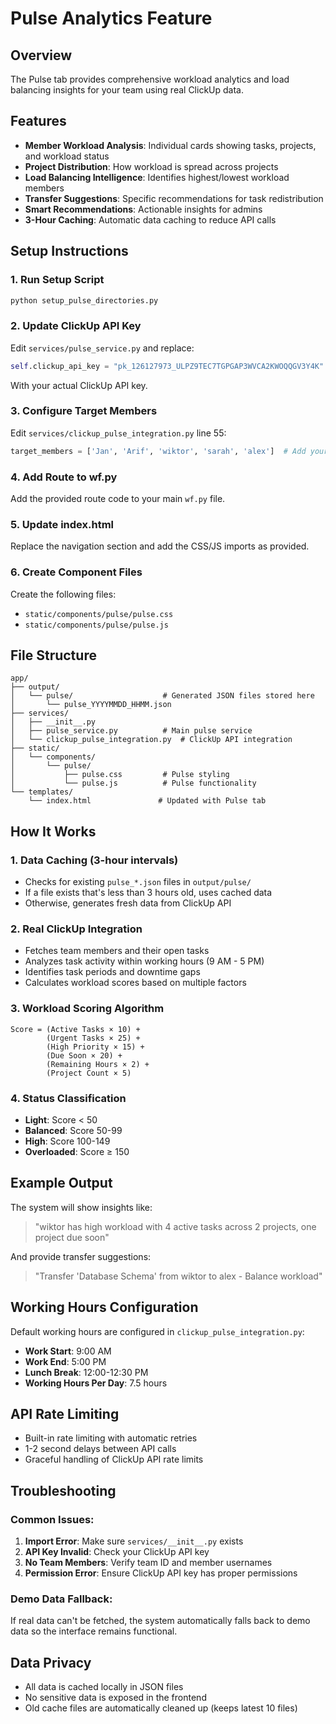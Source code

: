 # Pulse Analytics Feature

## Overview
The Pulse tab provides comprehensive workload analytics and load balancing insights for your team using real ClickUp data.

## Features
- **Member Workload Analysis**: Individual cards showing tasks, projects, and workload status
- **Project Distribution**: How workload is spread across projects
- **Load Balancing Intelligence**: Identifies highest/lowest workload members
- **Transfer Suggestions**: Specific recommendations for task redistribution
- **Smart Recommendations**: Actionable insights for admins
- **3-Hour Caching**: Automatic data caching to reduce API calls

## Setup Instructions

### 1. Run Setup Script
```bash
python setup_pulse_directories.py
```

### 2. Update ClickUp API Key
Edit `services/pulse_service.py` and replace:
```python
self.clickup_api_key = "pk_126127973_ULPZ9TEC7TGPGAP3WVCA2KWOQQGV3Y4K"
```
With your actual ClickUp API key.

### 3. Configure Target Members
Edit `services/clickup_pulse_integration.py` line 55:
```python
target_members = ['Jan', 'Arif', 'wiktor', 'sarah', 'alex']  # Add your team member usernames
```

### 4. Add Route to wf.py
Add the provided route code to your main `wf.py` file.

### 5. Update index.html
Replace the navigation section and add the CSS/JS imports as provided.

### 6. Create Component Files
Create the following files:
- `static/components/pulse/pulse.css`
- `static/components/pulse/pulse.js`

## File Structure
```
app/
├── output/
│   └── pulse/                    # Generated JSON files stored here
│       └── pulse_YYYYMMDD_HHMM.json
├── services/
│   ├── __init__.py
│   ├── pulse_service.py          # Main pulse service
│   └── clickup_pulse_integration.py  # ClickUp API integration
├── static/
│   └── components/
│       └── pulse/
│           ├── pulse.css         # Pulse styling
│           └── pulse.js          # Pulse functionality
└── templates/
    └── index.html               # Updated with Pulse tab
```

## How It Works

### 1. **Data Caching (3-hour intervals)**
- Checks for existing `pulse_*.json` files in `output/pulse/`
- If a file exists that's less than 3 hours old, uses cached data
- Otherwise, generates fresh data from ClickUp API

### 2. **Real ClickUp Integration**
- Fetches team members and their open tasks
- Analyzes task activity within working hours (9 AM - 5 PM)
- Identifies task periods and downtime gaps
- Calculates workload scores based on multiple factors

### 3. **Workload Scoring Algorithm**
```
Score = (Active Tasks × 10) + 
        (Urgent Tasks × 25) + 
        (High Priority × 15) + 
        (Due Soon × 20) + 
        (Remaining Hours × 2) + 
        (Project Count × 5)
```

### 4. **Status Classification**
- **Light**: Score < 50
- **Balanced**: Score 50-99
- **High**: Score 100-149
- **Overloaded**: Score ≥ 150

## Example Output
The system will show insights like:
> "wiktor has high workload with 4 active tasks across 2 projects, one project due soon"

And provide transfer suggestions:
> "Transfer 'Database Schema' from wiktor to alex - Balance workload"

## Working Hours Configuration
Default working hours are configured in `clickup_pulse_integration.py`:
- **Work Start**: 9:00 AM
- **Work End**: 5:00 PM  
- **Lunch Break**: 12:00-12:30 PM
- **Working Hours Per Day**: 7.5 hours

## API Rate Limiting
- Built-in rate limiting with automatic retries
- 1-2 second delays between API calls
- Graceful handling of ClickUp API rate limits

## Troubleshooting

### Common Issues:
1. **Import Error**: Make sure `services/__init__.py` exists
2. **API Key Invalid**: Check your ClickUp API key
3. **No Team Members**: Verify team ID and member usernames
4. **Permission Error**: Ensure ClickUp API key has proper permissions

### Demo Data Fallback:
If real data can't be fetched, the system automatically falls back to demo data so the interface remains functional.

## Data Privacy
- All data is cached locally in JSON files
- No sensitive data is exposed in the frontend
- Old cache files are automatically cleaned up (keeps latest 10 files)